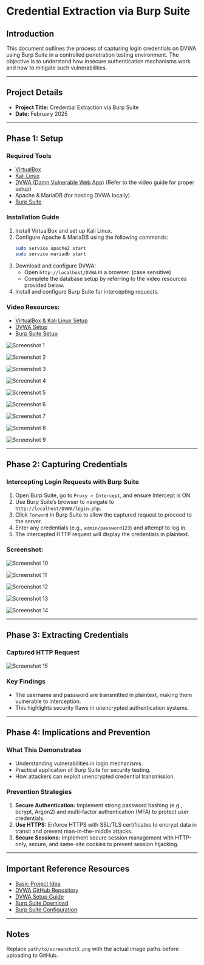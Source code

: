 # Credential Extraction via Burp Suite

## Introduction
This document outlines the process of capturing login credentials on DVWA using Burp Suite in a controlled penetration testing environment. The objective is to understand how insecure authentication mechanisms work and how to mitigate such vulnerabilities.

---

## Project Details
- **Project Title:** Credential Extraction via Burp Suite
- **Date:** February 2025

---

## Phase 1: Setup

### Required Tools
- [VirtualBox](https://www.virtualbox.org/)
- [Kali Linux](https://www.kali.org/get-kali/#kali-platforms)
- [DVWA (Damn Vulnerable Web App)](https://github.com/digininja/DVWA) (Refer to the video guide for proper setup)
- Apache & MariaDB (for hosting DVWA locally)
- [Burp Suite](https://portswigger.net/burp/documentation/desktop/getting-started/download-and-install)

### Installation Guide
1. Install VirtualBox and set up Kali Linux.
2. Configure Apache & MariaDB using the following commands:
   ```sh
   sudo service apache2 start    
   sudo service mariadb start  
   ```
3. Download and configure DVWA:
   - Open `http://localhost/DVWA` in a browser. (case sensitive)
   - Complete the database setup by referring to the video resources provided below.
4. Install and configure Burp Suite for intercepting requests.

### Video Resources:
- [VirtualBox & Kali Linux Setup](https://www.youtube.com/watch?v=wCEPusruqQM)
- [DVWA Setup](https://www.youtube.com/watch?v=WkyDxNJkgQ4)
- [Burp Suite Setup](https://www.youtube.com/watch?v=ZWKqxQF6aow&t=21s)


![Screenshot 1](Images/1.png)

![Screenshot 2](Images/2.png)

![Screenshot 3](Images/3.png)

![Screenshot 4](Images/4.png)

![Screenshot 5](Images/5.png)

![Screenshot 6](Images/6.png)

![Screenshot 7](Images/7.png)

![Screenshot 8](Images/8.png)

![Screenshot 9](Images/9.png)

---

## Phase 2: Capturing Credentials

### Intercepting Login Requests with Burp Suite
1. Open Burp Suite, go to `Proxy > Intercept`, and ensure Intercept is ON.
2. Use Burp Suite’s browser to navigate to `http://localhost/DVWA/login.php`.
3. Click `Forward` in Burp Suite to allow the captured request to proceed to the server.
4. Enter any credentials (e.g., `admin/password123`) and attempt to log in.
5. The intercepted HTTP request will display the credentials in plaintext.

### Screenshot:
![Screenshot 10](Images/10.png)

![Screenshot 11](Images/11.png)

![Screenshot 12](Images/12.png)

![Screenshot 13](Images/13.png)

![Screenshot 14](Images/14.png)

---

## Phase 3: Extracting Credentials

### Captured HTTP Request
![Screenshot 15](Images/15.png)

### Key Findings
- The username and password are transmitted in plaintext, making them vulnerable to interception.
- This highlights security flaws in unencrypted authentication systems.

---

## Phase 4: Implications and Prevention

### What This Demonstrates
- Understanding vulnerabilities in login mechanisms.
- Practical application of Burp Suite for security testing.
- How attackers can exploit unencrypted credential transmission.

### Prevention Strategies
1. **Secure Authentication:** Implement strong password hashing (e.g., bcrypt, Argon2) and multi-factor authentication (MFA) to protect user credentials.
2. **Use HTTPS:** Enforce HTTPS with SSL/TLS certificates to encrypt data in transit and prevent man-in-the-middle attacks.
3. **Secure Sessions:** Implement secure session management with HTTP-only, secure, and same-site cookies to prevent session hijacking.

---

## Important Reference Resources
- [Basic Project Idea](https://www.instagram.com/reel/DGBWj5LtEOs/?igsh=NHV3bmc0Zm5ybzFi)
- [DVWA GitHub Repository](https://github.com/digininja/DVWA)
- [DVWA Setup Guide](https://www.youtube.com/watch?v=WkyDxNJkgQ4)
- [Burp Suite Download](https://portswigger.net/burp/documentation/desktop/getting-started/download-and-install)
- [Burp Suite Configuration](https://www.youtube.com/watch?v=ZWKqxQF6aow&t=21s)

---

## Notes
Replace `path/to/screenshotX.png` with the actual image paths before uploading to GitHub.

